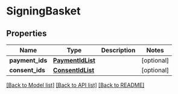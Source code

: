 # SigningBasket

## Properties
Name | Type | Description | Notes
------------ | ------------- | ------------- | -------------
**payment_ids** | [**PaymentIdList**](PaymentIdList.md) |  | [optional] 
**consent_ids** | [**ConsentIdList**](ConsentIdList.md) |  | [optional] 

[[Back to Model list]](../README.md#documentation-for-models) [[Back to API list]](../README.md#documentation-for-api-endpoints) [[Back to README]](../README.md)

